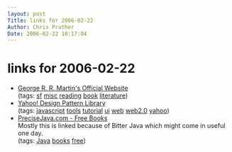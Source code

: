 ```yaml
---
layout: post
Title: links for 2006-02-22  
Author: Chris Prather
Date: 2006-02-22 10:17:04
---
```


# links for 2006-02-22
<ul class="delicious">
	<li>
		<div class="delicious-link"><a href="http://www.georgerrmartin.com/">George R. R. Martin's Official Website</a></div>
		<div class="delicious-tags">(tags: <a href="http://del.icio.us/perigrin/sf">sf</a> <a href="http://del.icio.us/perigrin/misc">misc</a> <a href="http://del.icio.us/perigrin/reading">reading</a> <a href="http://del.icio.us/perigrin/book">book</a> <a href="http://del.icio.us/perigrin/literature">literature</a>)</div>
	</li>
	<li>
		<div class="delicious-link"><a href="http://developer.yahoo.net/ypatterns/">Yahoo! Design Pattern Library</a></div>
		<div class="delicious-tags">(tags: <a href="http://del.icio.us/perigrin/javascript">javascript</a> <a href="http://del.icio.us/perigrin/tools">tools</a> <a href="http://del.icio.us/perigrin/tutorial">tutorial</a> <a href="http://del.icio.us/perigrin/ui">ui</a> <a href="http://del.icio.us/perigrin/web">web</a> <a href="http://del.icio.us/perigrin/web2.0">web2.0</a> <a href="http://del.icio.us/perigrin/yahoo">yahoo</a>)</div>
	</li>
	<li>
		<div class="delicious-link"><a href="http://www.precisejava.com/resources/free_books.html">PreciseJava.com - Free Books</a></div>
		<div class="delicious-extended">Mostly this is linked because of Bitter Java which might come in useful one day.</div>
		<div class="delicious-tags">(tags: <a href="http://del.icio.us/perigrin/Java">Java</a> <a href="http://del.icio.us/perigrin/books">books</a> <a href="http://del.icio.us/perigrin/free">free</a>)</div>
	</li>
</ul>

